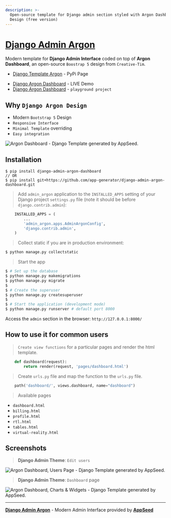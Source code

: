 ```yaml
---
description: >-
  Open-source template for Django admin section styled with Argon Dashboard
  Design (free version)
---
```


# [Django Admin Argon](https://github.com/app-generator/django-admin-argon-dashboard)

Modern template for **Django Admin Interface** coded on top of **Argon Dashboard**, an open-source `Boostrap 5` design from `Creative-Tim`.

* [Django Template Argon](https://pypi.org/project/django-admin-argon-dashboard/) - PyPi Page
- [Django Argon Dashboard](https://django-argon-dashboard.appseed-srv1.com/) - LIVE Demo
- [Django Argon Dashboard](https://github.com/app-generator/django-argon-theme-playground) - `playground project` 


## Why `Django Argon Design`

- Modern `Bootstrap 5` Design
- `Responsive Interface`
- `Minimal Template` overriding
- `Easy integration`

![Argon Dashboard - Django Template generated by AppSeed.](https://user-images.githubusercontent.com/51070104/183684596-4b29a886-f13d-4da5-98d3-12b5b90df47f.png)


## Installation

```
$ pip install django-admin-argon-dashboard
// OR
$ pip install git+https://github.com/app-generator/django-admin-argon-dashboard.git
```

> Add `admin_argon` application to the `INSTALLED_APPS` setting of your Django project `settings.py` file (note it should be before `django.contrib.admin`):

```python
    INSTALLED_APPS = (
        ...
        'admin_argon.apps.AdminArgonConfig',
        'django.contrib.admin',
    )
```

> Collect static if you are in production environment:

```bash
$ python manage.py collectstatic
```

> Start the app

```bash
$ # Set up the database
$ python manage.py makemigrations
$ python manage.py migrate
$
$ # Create the superuser
$ python manage.py createsuperuser
$
$ # Start the application (development mode)
$ python manage.py runserver # default port 8000
```

Access the `admin` section in the browser: `http://127.0.0.1:8000/`


## How to use it for common users

> `Create view functions` for a particular pages and render the html template.

```python
    def dashboard(request):
        return render(request, 'pages/dashboard.html')
```

> Create `urls.py` file and map the function to the `urls.py` file.

```python
    path('dashboard/', views.dashboard, name="dashboard")
```

>  Available pages 

- `dashboard.html`
- `billing.html`
- `profile.html`
- `rtl.html`
- `tables.html`
- `virtual-reality.html`


## Screenshots

> **Django Admin Theme**: `Edit users`

![Argon Dashboard, Users Page - Django Template generated by AppSeed.](https://user-images.githubusercontent.com/51070104/201162283-90fb0637-687e-4926-ab12-bf409491dac6.jpg)

> **Django Admin Theme**: `Dashboard` page

![Argon Dashboard, Charts & Widgets - Django Template generated by AppSeed.](https://user-images.githubusercontent.com/51070104/201162509-80df6786-e595-4fca-a570-45f6a4438c24.jpg) 

---
**[Django Admin Argon](https://github.com/app-generator/django-admin-argon-dashboard)** - Modern Admin Interface provided by **[AppSeed](https://appseed.us/)**
